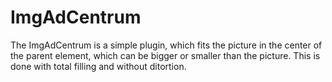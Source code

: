 ImgAdCentrum
============

The ImgAdCentrum is a simple plugin, which fits the picture in the center of the parent element, which can be bigger or smaller than the picture. This is done with total filling  and without ditortion.
